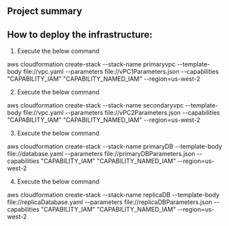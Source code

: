 ## Project summary

## How to deploy the infrastructure:

1. Execute the below command

aws cloudformation create-stack --stack-name primaryvpc --template-body file://vpc.yaml  --parameters file://vPC1Parameters.json  --capabilities "CAPABILITY_IAM" "CAPABILITY_NAMED_IAM" --region=us-west-2

2. Execute the below command

aws cloudformation create-stack --stack-name secondaryvpc --template-body file://vpc.yaml  --parameters file://vPC2Parameters.json  --capabilities "CAPABILITY_IAM" "CAPABILITY_NAMED_IAM" --region=us-west-2

3. Execute the below command


aws cloudformation create-stack --stack-name primaryDB --template-body file://database.yaml  --parameters file://primaryDBParameters.json  --capabilities "CAPABILITY_IAM" "CAPABILITY_NAMED_IAM" --region=us-west-2

4. Execute the below command


aws cloudformation create-stack --stack-name replicaDB --template-body file://replicaDatabase.yaml  --parameters file://replicaDBParameters.json  --capabilities "CAPABILITY_IAM" "CAPABILITY_NAMED_IAM" --region=us-west-2
